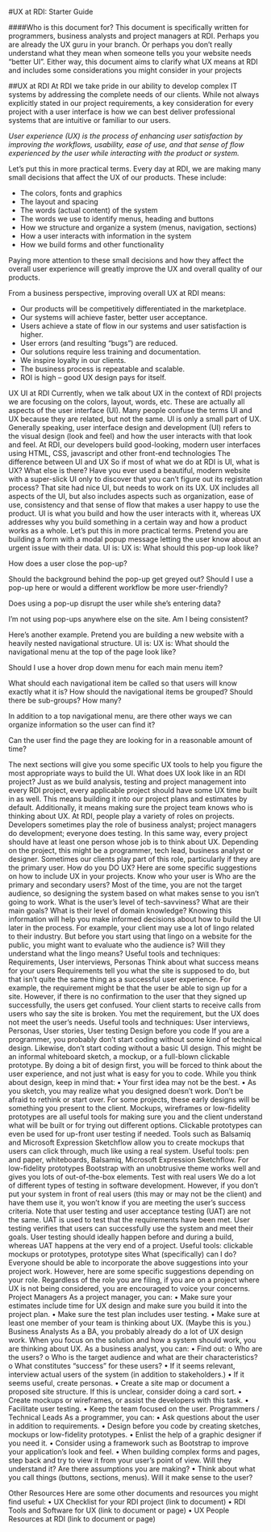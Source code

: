 #UX at RDI: Starter Guide

####Who is this document for?
This document is specifically written for programmers, business analysts and project managers at RDI. Perhaps you are already the UX guru in your branch. Or perhaps you don’t really understand what they mean when someone tells you your website needs “better UI”. Either way, this document aims to clarify what UX means at RDI and includes some considerations you might consider in your projects

##UX at RDI
At RDI we take pride in our ability to develop complex IT systems by addressing the complete needs of our clients.  While not always explicitly stated in our project requirements, a key consideration for every project with a user interface is how we can best deliver professional systems that are intuitive or familiar to our users. 

*User experience (UX) is the process of enhancing user satisfaction by improving the workflows, usability, ease of use, and that sense of flow experienced by the user while interacting with the product or system.*

Let’s put this in more practical terms. Every day at RDI, we are making many small decisions that affect the UX of our products. These include:

* The colors, fonts and graphics
* The layout and spacing
* The words (actual content) of the system
* The words we use to identify menus, heading and buttons
* How we structure and organize a system (menus, navigation, sections)
* How a user interacts with information in the system
* How we build forms and other functionality

Paying more attention to these small decisions and how they affect the overall user experience will greatly improve the UX and overall quality of our products. 

From a business perspective, improving overall UX at RDI means:

* Our products will be competitively differentiated in the marketplace.
* Our systems will achieve faster, better user acceptance.
* Users achieve a state of flow in our systems and user satisfaction is higher.
* User errors (and resulting “bugs”) are reduced.
* Our solutions require less training and documentation.
* We inspire loyalty in our clients.
* The business process is repeatable and scalable.
* ROI is high – good UX design pays for itself.

UX UI at RDI
Currently, when we talk about UX in the context of RDI projects we are focusing on the colors, layout, words, etc. These are actually all aspects of the user interface (UI).
Many people confuse the terms UI and UX because they are related, but not the same. UI is only a small part of UX. Generally speaking, user interface design and development (UI) refers to the visual design (look and feel) and how the user interacts with that look and feel. At RDI, our developers build good-looking, modern user interfaces using HTML, CSS, javascript and other front-end technologies
The difference between UI and UX
So if most of what we do at RDI is UI, what is UX? What else is there?
Have you ever used a beautiful, modern website with a super-slick UI only to discover that you can’t figure out its registration process? That site had nice UI, but needs to work on its UX.
UX includes all aspects of the UI, but also includes aspects such as organization, ease of use, consistency and that sense of flow that makes a user happy to use the product. UI is what you build and how the user interacts with it, whereas UX addresses why you build something in a certain way and how a product works as a whole.
Let’s put this in more practical terms. Pretend you are building a form with a modal popup message letting the user know about an urgent issue with their data.
UI is:	UX is:
What should this pop-up look like?

How does a user close the pop-up?

Should the background behind the pop-up get greyed out?
	Should I use a pop-up here or would a different workflow be more user-friendly?

Does using a pop-up disrupt the user while she’s entering data?

I’m not using pop-ups anywhere else on the site. Am I being consistent?


Here’s another example. Pretend you are building a new website with a heavily nested navigational structure.
UI is:	UX is:
What should the navigational menu at the top of the page look like?

Should I use a hover drop down menu for each main menu item?

What should each navigational item be called so that users will know exactly what it is?	How should the navigational items be grouped? Should there be sub-groups? How many?

In addition to a top navigational menu, are there other ways we can organize information so the user can find it?

Can the user find the page they are looking for in a reasonable amount of time?


The next sections will give you some specific UX tools to help you figure the most appropriate ways to build the UI.
What does UX look like in an RDI project?
Just as we build analysis, testing and project management into every RDI project, every applicable project should have some UX time built in as well. This means building it into our project plans and estimates by default.
Additionally, it means making sure the project team knows who is thinking about UX. At RDI, people play a variety of roles on projects. Developers sometimes play the role of business analyst; project managers do development; everyone does testing. In this same way, every project should have at least one person whose job is to think about UX. Depending on the project, this might be a programmer, tech lead, business analyst or designer. Sometimes our clients play part of this role, particularly if they are the primary user.
How do you DO UX?
Here are some specific suggestions on how to include UX in your projects.
Know who your user is
Who are the primary and secondary users? Most of the time, you are not the target audience, so designing the system based on what makes sense to you isn’t going to work. What is the user’s level of tech-savviness? What are their main goals? What is their level of domain knowledge? Knowing this information will help you make informed decisions about how to build the UI later in the process.
For example, your client may use a lot of lingo related to their industry. But before you start using that lingo on a website for the public, you might want to evaluate who the audience is? Will they understand what the lingo means?
Useful tools and techniques: Requirements, User interviews, Personas
Think about what success means for your users
Requirements tell you what the site is supposed to do, but that isn’t quite the same thing as a successful user experience. For example, the requirement might be that the user be able to sign up for a site. However, if there is no confirmation to the user that they signed up successfully, the users get confused. Your client starts to receive calls from users who say the site is broken. You met the requirement, but the UX does not meet the user’s needs.
Useful tools and techniques: User interviews, Personas, User stories, User testing
Design before you code
If you are a programmer, you probably don’t start coding without some kind of technical design. Likewise, don’t start coding without a basic UI design. This might be an informal whiteboard sketch, a mockup, or a full-blown clickable prototype. By doing a bit of design first, you will be forced to think about the user experience, and not just what is easy for you to code.
While you think about design, keep in mind that:
•	Your first idea may not be the best.
•	As you sketch, you may realize what you designed doesn’t work. Don’t be afraid to rethink or start over.
For some projects, these early designs will be something you present to the client. Mockups, wireframes or low-fidelity prototypes are all useful tools for making sure you and the client understand what will be built or for trying out different options. Clickable prototypes can even be used for up-front user testing if needed. Tools such as Balsamiq and Microsoft Expression Sketchflow allow you to create mockups that users can click through, much like using a real system.
Useful tools: pen and paper, whiteboards, Balsamiq, Microsoft Expression Sketchflow. For low-fidelity prototypes Bootstrap with an unobtrusive theme works well and gives you lots of out-of-the-box elements.
Test with real users
We do a lot of different types of testing in software development. However, if you don’t put your system in front of real users (this may or may not be the client) and have them use it, you won’t know if you are meeting the user’s success criteria.
Note that user testing and user acceptance testing (UAT) are not the same. UAT is used to test that the requirements have been met. User testing verifies that users can successfully use the system and meet their goals. User testing should ideally happen before and during a build, whereas UAT happens at the very end of a project. 
Useful tools: clickable mockups or prototypes, prototype sites
What (specifically) can I do?
Everyone should be able to incorporate the above suggestions into your project work. However, here are some specific suggestions depending on your role. Regardless of the role you are filing, if you are on a project where UX is not being considered, you are encouraged to voice your concerns.
Project Managers
As a project manager, you can:
•	Make sure your estimates include time for UX design and make sure you build it into the project plan.
•	Make sure the test plan includes user testing.
•	Make sure at least one member of your team is thinking about UX. (Maybe this is you.)
Business Analysts
As a BA, you probably already do a lot of UX design work. When you focus on the solution and how a system should work, you are thinking about UX.
As a business analyst, you can:
•	Find out:
o	Who are the users?
o	Who is the target audience and what are their characteristics?
o	What constitutes “success” for these users?
•	If it seems relevant, interview actual users of the system (in addition to stakeholders.)
•	If it seems useful, create personas.
•	Create a site map or document a proposed site structure. If this is unclear, consider doing a card sort.
•	Create mockups or wireframes, or assist the developers with this task.
•	Facilitate user testing.
•	Keep the team focused on the user.
Programmers / Technical Leads
As a programmer, you can:
•	Ask questions about the user in addition to requirements.
•	Design before you code by creating sketches, mockups or low-fidelity prototypes.
•	Enlist the help of a graphic designer if you need it.
•	Consider using a framework such as Bootstrap to improve your application’s look and feel.
•	When building complex forms and pages, step back and try to view it from your user’s point of view. Will they understand it? Are there assumptions you are making?
•	Think about what you call things (buttons, sections, menus). Will it make sense to the user?

Other Resources
Here are some other documents and resources you might find useful:
•	UX Checklist for your RDI project (link to document)
•	RDI Tools and Software for UX (link to document or page)
•	UX People Resources at RDI (link to document or page)
